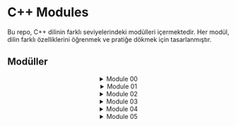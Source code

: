 # C++ Modules

Bu repo, C++ dilinin farklı seviyelerindeki modülleri içermektedir. Her modül, dilin farklı özelliklerini öğrenmek ve pratiğe dökmek için tasarlanmıştır.

## Modüller

<details>
  <summary align="center" >Module 00</summary>
  <p align="center">
    Bu modül, C++ dilinde temel olarak namespace, sınıf yapısı, fonksiyonlar, özel (private) ve genel (public) erişim belirleyicileri, üye fonksiyonlar, kurucu ve yıkıcı fonksiyonlar konularını öğretir.
  </p>
  <p align="center">
    <a href="https://github.com/TufanKurukaya/CPP-Modules/tree/main/CPP-Module-00">Module 00</a>
  </p>
</details>

<details>
  <summary align="center">Module 01</summary>
  <p align="center">
      Bu modül, dinamik bellek yönetimi, işaretçiler (pointers), referanslar ve heap üzerinde bellek tahsisi konularını ele alır. Ayrıca, derleyici tarafından otomatik olarak oluşturulan fonksiyonlar ile sınıflar arasında bellek yönetimi ilişkisi öğretilir.
  </p>
  <p align="center">
    <a href="https://github.com/TufanKurukaya/CPP-Modules/tree/main/CPP-Module-01">Module 01</a>
  </p>
</details>

<details>
  <summary align="center">Module 02</summary>
  <p align="center">
    Bu modül, C++ dilinde polimorfizm ve türev sınıflar konularını içerir. Sanal fonksiyonlar ve geç bağlanma kavramları üzerine yoğunlaşır.
  </p>
  <p align="center">
    <a href="https://github.com/TufanKurukaya/CPP-Modules/tree/main/CPP-Module-02">Module 02</a>
  </p>
</details>

<details>
  <summary align="center">Module 03</summary>
  <p align="center">
   Bu modül, C++ dilinde miras alma (inheritance), polimorfizm ve türev sınıflar konularını öğretir. Sanal fonksiyonlar (virtual functions) ve geç bağlama (late binding) gibi ileri seviye kavramlara odaklanır.öğretir.
  </p>
  <p align="center">
    <a href="https://github.com/TufanKurukaya/CPP-Modules/tree/main/CPP-Module-03">Module 03</a>
  </p>
</details>

<details>
  <summary align="center">Module 04</summary>
  <p align="center">
        Bu modül, soyut sınıflar (abstract classes) ve saf sanal fonksiyonlar (pure virtual functions) gibi kavramları içerir. Arayüzler ve çok biçimlilik (polymorphism) konularına yoğunlaşır.
  </p>
  <p align="center">
    <a href="https://github.com/TufanKurukaya/CPP-Modules/tree/main/CPP-Module-04">Module 04</a>
  </p>
</details>

<details>
  <summary align="center">Module 05</summary>
  <p align="center">
   Bu modül, C++ dilinde istisna yönetimi (exception handling) üzerine odaklanır. `try`, `catch`, `throw` yapılarını ve hata yakalama mekanizmalarını öğretir.
  </p>
  <p align="center">
    <a href="https://github.com/TufanKurukaya/CPP-Modules/tree/main/CPP-Module-05">Module 05</a>
  </p>
</details>
